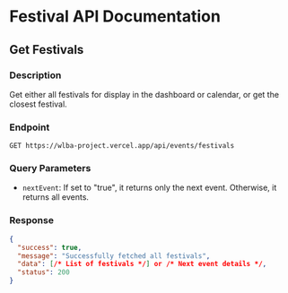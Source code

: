 # Festival API Documentation

## Get Festivals

### Description
Get either all festivals for display in the dashboard or calendar, or get the closest festival.

### Endpoint
`GET https://wlba-project.vercel.app/api/events/festivals`

### Query Parameters
- `nextEvent`: If set to "true", it returns only the next event. Otherwise, it returns all events.

### Response
```json
{
  "success": true,
  "message": "Successfully fetched all festivals",
  "data": [/* List of festivals */] or /* Next event details */,
  "status": 200
}
